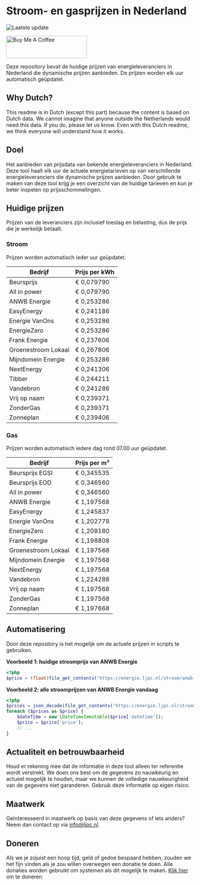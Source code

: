 # Stroom- en gasprijzen in Nederland

![Laatste update](https://img.shields.io/badge/laatste%20update-2025--06--05%2003%3A00%20CET-brightgreen)

<a href="https://www.buymeacoffee.com/Lars-" target="_blank"><img src="https://cdn.buymeacoffee.com/buttons/v2/default-orange.png" alt="Buy Me A Coffee" height="60" style="height: 60px !important;width: 217px !important;" ></a>

Deze repository bevat de huidige prijzen van energieleveranciers in Nederland die dynamische prijzen aanbieden. De prijzen worden elk uur automatisch geüpdatet.

## Why Dutch?

This readme is in Dutch (except this part) because the content is based on Dutch data. We cannot imagine that anyone outside the Netherlands would need this data. If you do, please let us know. Even with this Dutch readme, we think
everyone will understand how it works.

## Doel

Het aanbieden van prijsdata van bekende energieleveranciers in Nederland. Deze tool haalt elk uur de actuele energietarieven op van verschillende energieleveranciers die dynamische prijzen aanbieden. Door gebruik te maken van deze tool
krijg je een overzicht van de huidige tarieven en kun je beter inspelen op prijsschommelingen.

## Huidige prijzen

Prijzen van de leveranciers zijn inclusief toeslag en belasting, dus de prijs die je werkelijk betaalt.

### Stroom

Prijzen worden automatisch ieder uur geüpdatet.

 Bedrijf | Prijs per kWh 
---------|---------------
Beursprijs | € 0,079790
All in power | € 0,079790
ANWB Energie | € 0,253286
EasyEnergy | € 0,241186
Energie VanOns | € 0,253286
EnergieZero | € 0,253286
Frank Energie | € 0,237606
Groenestroom Lokaal | € 0,267806
Mijndomein Energie | € 0,253286
NextEnergy | € 0,241306
Tibber | € 0,244211
Vandebron | € 0,241286
Vrij op naam | € 0,239371
ZonderGas | € 0,239371
Zonneplan | € 0,239406


### Gas

Prijzen worden automatisch iedere dag rond 07.00 uur geüpdatet.

 Bedrijf | Prijs per m³ 
---------|--------------
Beursprijs EGSI | € 0,345535
Beursprijs EOD | € 0,346560
All in power | € 0,346560
ANWB Energie | € 1,197568
EasyEnergy | € 1,245837
Energie VanOns | € 1,202778
EnergieZero | € 1,208180
Frank Energie | € 1,198808
Groenestroom Lokaal | € 1,197568
Mijndomein Energie | € 1,197568
NextEnergy | € 1,197568
Vandebron | € 1,224288
Vrij op naam | € 1,197568
ZonderGas | € 1,197568
Zonneplan | € 1,197668


## Automatisering

Door deze repository is het mogelijk om de actuele prijzen in scripts te gebruiken.

**Voorbeeld 1: huidige stroomprijs van ANWB Energie**

```php
<?php
$price = (float)file_get_contents('https://energie.ljpc.nl/stroom/anwb-energie-nu.txt');

```

**Voorbeeld 2: alle stroomprijzen van ANWB Energie vandaag**

```php
<?php
$prices = json_decode(file_get_contents('https://energie.ljpc.nl/stroom/all-in-power-vandaag.json'),true);
foreach ($prices as $price) {
    $dateTime = new \DateTimeImmutable($price['datetime']);
    $price = $price['price'];
    // ...
}
```

## Actualiteit en betrouwbaarheid

Houd er rekening mee dat de informatie in deze tool alleen ter referentie wordt verstrekt. We doen ons best om de gegevens zo nauwkeurig en actueel mogelijk te houden, maar we kunnen de volledige nauwkeurigheid van de gegevens niet
garanderen. Gebruik deze informatie op eigen risico.

## Maatwerk

Geïnteresseerd in maatwerk op basis van deze gegevens of iets anders? Neem dan contact op
via [info@ljpc.nl](mailto:info@ljpc.nl?subject=Energie%20prijzen).

## Doneren

Als we je zojuist een hoop tijd, geld of gedoe bespaard hebben, zouden we het fijn vinden als je zou willen overwegen een
donatie te doen. Alle donaties worden gebruikt om systemen als dit mogelijk te
maken. [Klik hier](https://www.buymeacoffee.com/Lars-) om te doneren.
